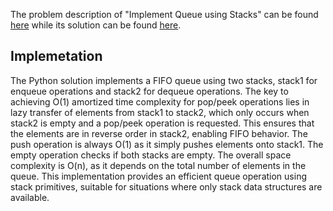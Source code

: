 The problem description of "Implement Queue using Stacks"
can be found [here](https://leetcode.com/problems/implement-queue-using-stacks/description/) while its solution can be found [here](https://github.com/aurimas13/Solutions-To-Problems/blob/main/LeetCode/Python%20Solutions/Implement%20Queue%20using%20Stacks/implement.py).

## Implemetation

The Python solution implements a FIFO queue using two stacks, stack1 for enqueue operations and stack2 for dequeue operations. The key to achieving O(1) amortized time complexity for pop/peek operations lies in lazy transfer of elements from stack1 to stack2, which only occurs when stack2 is empty and a pop/peek operation is requested. This ensures that the elements are in reverse order in stack2, enabling FIFO behavior. The push operation is always O(1) as it simply pushes elements onto stack1. The empty operation checks if both stacks are empty. The overall space complexity is O(n), as it depends on the total number of elements in the queue. This implementation provides an efficient queue operation using stack primitives, suitable for situations where only stack data structures are available.